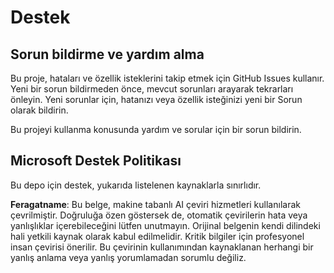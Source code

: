 # Destek
## Sorun bildirme ve yardım alma

Bu proje, hataları ve özellik isteklerini takip etmek için GitHub Issues kullanır. Yeni bir sorun bildirmeden önce, mevcut sorunları arayarak tekrarları önleyin. Yeni sorunlar için, hatanızı veya özellik isteğinizi yeni bir Sorun olarak bildirin.

Bu projeyi kullanma konusunda yardım ve sorular için bir sorun bildirin.

## Microsoft Destek Politikası

Bu depo için destek, yukarıda listelenen kaynaklarla sınırlıdır.

**Feragatname**: 
Bu belge, makine tabanlı AI çeviri hizmetleri kullanılarak çevrilmiştir. Doğruluğa özen göstersek de, otomatik çevirilerin hata veya yanlışlıklar içerebileceğini lütfen unutmayın. Orijinal belgenin kendi dilindeki hali yetkili kaynak olarak kabul edilmelidir. Kritik bilgiler için profesyonel insan çevirisi önerilir. Bu çevirinin kullanımından kaynaklanan herhangi bir yanlış anlama veya yanlış yorumlamadan sorumlu değiliz.